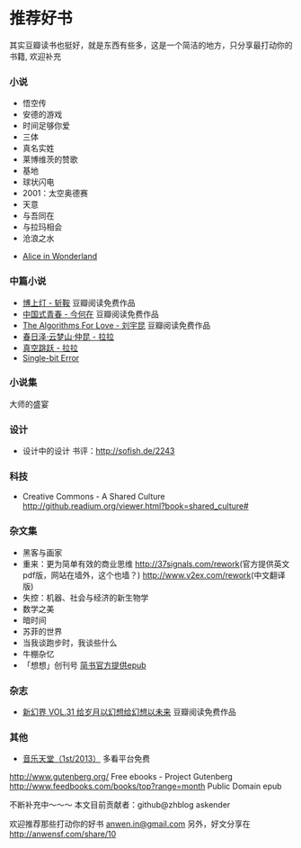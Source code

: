 推荐好书
========


其实豆瓣读书也挺好，就是东西有些多，这是一个简洁的地方，只分享最打动你的书籍, 欢迎补充

### 小说
* 悟空传
* 安德的游戏
* 时间足够你爱
* 三体
* 真名实姓
* 莱博维茨的赞歌
* 基地
* 球状闪电
* 2001：太空奥德赛
* 天意
* 与吾同在
* 与拉玛相会
* 沧浪之水
- [Alice in Wonderland](http://www.magicscroll.net/#reader;md5=f97887c911bd1da2b07ea9b2eea3fdad)

### 中篇小说
- [博上灯 - 斩鞍](http://read.douban.com/ebook/2856/) 豆瓣阅读免费作品
- [中国式青春 - 今何在](http://read.douban.com/ebook/3341/) 豆瓣阅读免费作品
- [The Algorithms For Love - 刘宇昆](http://read.douban.com/ebook/311371/) 豆瓣阅读免费作品
- [春日泽·云梦山·仲昆 - 拉拉](http://read.douban.com/ebook/367102/)
- [真空跳跃 - 拉拉](http://read.douban.com/ebook/369403/)
- [Single-bit Error](http://read.douban.com/ebook/311646/)

### 小说集
大师的盛宴

### 设计
* 设计中的设计 书评：<http://sofish.de/2243>

### 科技
* Creative Commons - A Shared Culture <http://github.readium.org/viewer.html?book=shared_culture#>

### 杂文集
* 黑客与画家
* 重来：更为简单有效的商业思维 <http://37signals.com/rework>(官方提供英文pdf版，网站在墙外，这个也墙？) <http://www.v2ex.com/rework>(中文翻译版)
* 失控：机器、社会与经济的新生物学
* 数学之美
* 暗时间
* 苏菲的世界
* 当我谈跑步时，我谈些什么
* 牛棚杂忆
* 「想想」创刊号 [简书官方提供epub](http://jianshu.io/p/vJRdKw)

### 杂志
- [新幻界 VOL.31 给岁月以幻想给幻想以未来](http://read.douban.com/ebook/575705/) 豆瓣阅读免费作品

### 其他
* [音乐天堂（1st/2013）](http://book.duokan.com/%E9%9F%B3%E4%B9%90%E5%A4%A9%E5%A0%82%EF%BC%881st/2013%EF%BC%89/b/21717) 多看平台免费

<http://www.gutenberg.org/> Free ebooks - Project Gutenberg
<http://www.feedbooks.com/books/top?range=month>  Public Domain epub

不断补充中～～～
本文目前贡献者：github@zhblog askender

欢迎推荐那些打动你的好书 anwen.in@gmail.com
另外，好文分享在<http://anwensf.com/share/10>